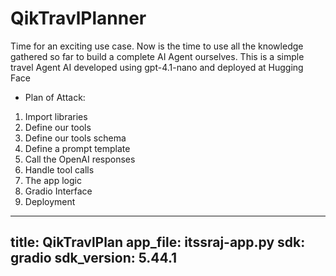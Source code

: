 # QikTravlPlanner
Time for an exciting use case. Now is the time to use all the knowledge gathered so far to build a complete AI Agent ourselves. This is a simple travel Agent AI developed using gpt-4.1-nano and deployed at Hugging Face 

* Plan of Attack:
1. Import libraries
2. Define our tools
3. Define our tools schema
4. Define a prompt template
5. Call the OpenAI responses
6. Handle tool calls
7. The app logic
8. Gradio Interface
9. Deployment


---
title: QikTravlPlan
app_file: itssraj-app.py
sdk: gradio
sdk_version: 5.44.1
---
